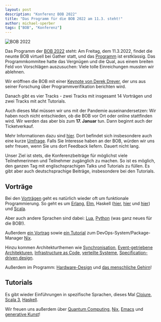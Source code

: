```yaml
---
layout: post
description: "Konferenz BOB 2022"
title: "Das Programm für die BOB 2022 am 11.3. steht!"
author: michael-sperber
tags: ["BOB", "Konferenz"]
---
```


![BOB 2022](https://bobkonf.de/images/bobkonf_header_2022_date_2to1.png)

Das Programm der [BOB 2022](http://bobkonf.de/2022/) steht: Am
Freitag, dem 11.3.2022, findet die neunte BOB virtuell bei Gather statt, und das
[Programm](http://bobkonf.de/2022/program.html) ist erstklassig.  Das
Programmkommitee hatte das Vergnügen und die Qual, aus einem breiten
Feld von Vorschlägen auszusuchen: Viele tolle Einreichungen mussten
wir ablehnen.

Wir eröffnen die BOB mit einer [Keynote von Derek
Dreyer](https://bobkonf.de/2022/dreyer.html), der uns aus seiner
Forschung über Programmverifikation berichten wird.

Danach gibt es vier Tracks - zwei Tracks mit insgesamt 14 Vorträgen
und zwei Tracks mit acht Tutorials.

Auch dieses Mal müssen wir uns mit der Pandemie auseinandersetzen: Wir
haben noch nicht entschieden, ob die BOB vor Ort oder online
stattfinden wird.  Wir werden das aber bis zum **17. Januar** tun.
Dann beginnt auch der Ticketverkauf.

Mehr Informationen dazu sind
[hier](https://bobkonf.de/2022/onsite.html).  Dort befindet sich
insbesondere auch eine kurze
[Umfrage](https://survey.lamapoll.de/BOB-2022-vor-Ort-virtuell/).
Falls Sie Interesse haben an der BOB, würden wir uns sehr freuen, wenn
Sie uns dort Feedback liefern.  Dauert nicht lang.

<!-- more start -->

Unser Ziel ist stets, die Konferenzbeiträge für möglichst viele
Teilnehmerinnen und Teilnehmer zugänglich zu machen.  So ist es
möglich, den ganzen Tag mit englischsprachigen Talks und Tutorials zu
füllen.  Es gibt aber auch deutschsprachige Beiträge, insbesondere bei
den Tutorials.

## Vorträge

Bei den [Vorträgen](http://bobkonf.de/2022/program.html) geht es
natürlich wieder oft um funktionale Programmierung.  So geht es um
[Erlang](https://bobkonf.de/2022/castro-brujo.html),
[Elm](https://bobkonf.de/2022/liu.html),
Haskell ([hier](https://bobkonf.de/2022/loeh-effect.html),
[hier](https://bobkonf.de/2022/krewinkel.html) und
[hier](https://bobkonf.de/2022/kant.html)) und
[Scala](https://bobkonf.de/2022/mogk.html).

Aber auch andere Sprachen sind dabei:
[Lua](https://bobkonf.de/2022/krewinkel.html),
[Python](https://bobkonf.de/2022/clifford.html) (was ganz neues für
die BOB!).

Außerdem [ein Vortrag](https://bobkonf.de/2022/digel.html) sowie [ein
Tutorial](https://bobkonf.de/2022/maier.html) zum
DevOps-System/Package-Manager [Nix](https://nixos.org/).

Hinzu kommen Architekturthemen wie
[Synchronisation](https://bobkonf.de/2022/hupel-dohmen.html),
[Event-getriebene Architekturen](https://bobkonf.de/2022/junker.html),
[Infrastructure as Code](https://bobkonf.de/2022/digel.html),
[verteilte Systeme](https://bobkonf.de/2022/braun-bieniusa.html),
[Specification-driven design](https://bobkonf.de/2022/breitner.html).

Außerdem im Programm:
[Hardware-Design](https://bobkonf.de/2022/maguire.html) und [das
menschliche Gehirn](https://bobkonf.de/2022/starke.html)!

## Tutorials

Es gibt wieder Einführungen in spezifische Sprachen, dieses Mal
[Clojure](https://bobkonf.de/2022/sahin-clojure.html),
[Scala 3](https://bobkonf.de/2022/haerer.html),
[Haskell](https://bobkonf.de/2022/loeh-template-haskell.html).

Wir freuen uns außerdem über [Quantum
Computing](https://bobkonf.de/2022/schmalhofer.html),
[Nix](https://bobkonf.de/2022/maier.html),
[Emacs](https://bobkonf.de/2022/sahin-emacs.html) und [generative
Kunst](https://bobkonf.de/2022/quchen-thoma.html)!

<!-- more end -->
